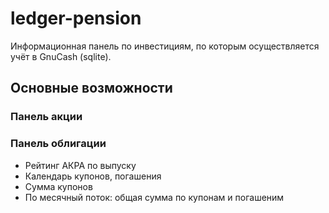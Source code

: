 # ledger-pension

Информационная панель по инвестициям, по которым осуществляется учёт в GnuCash (sqlite).

## Основные возможности

### Панель акции
### Панель облигации
* Рейтинг АКРА по выпуску
* Календарь купонов, погашения
* Сумма купонов
* По месячный поток: общая сумма по купонам и погашеним


